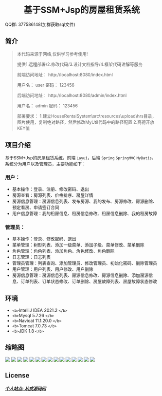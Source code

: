 <p><h1 align="center">基于SSM+Jsp的房屋租赁系统</h1></p>

<p>QQ群: 377586148(加群获取sql文件)</p>

## 简介

> 本代码来源于网络,仅供学习参考使用!
>
> 提供1.远程部署/2.修改代码/3.设计文档指导/4.框架代码讲解等服务
>
> 前端访问地址： http://localhost:8080/index.html
>
> 用户名： user
> 密码： 123456
>
> 后端访问地址： http://localhost:8080/admin/index.html
>
> 用户名： admin
> 密码： 123456
>
> 部署要求：
> 1.建立HouseRentalSystem\src\resources\upload\hrs目录，图片使用，复制绝对路径，然后修改MyUtil代码中的路径配置
> 2.高德开放KEY值

## 项目介绍

基于SSM+Jsp的房屋租赁系统，前端 `Layui`，后端 `Spring` `SpringMVC` `MyBatis`，系统分为用户以及管理员，主要功能如下：

### 用户：

- 基本操作：登录、注册、修改密码、退出
- 房源查看：房源列表、价格排序、房屋详情
- 房源信息管理：房源信息列表、发布房源、我的发布、房源修改、房源删除、预定看房、申请签订合同
- 用户信息管理：我的租房信息、租房信息修改、租房信息删除、我的租房故障

### 管理员：

- 基本操作：登录、修改密码、退出
- 菜单管理：树形列表、添加一级菜单、添加子级、菜单修改、菜单删除
- 角色管理：角色列表、添加角色、角色修改、角色删除
- 日志管理：日志列表
- 管理员管理：列表查询、添加管理员、修改管理员、初始化密码、删除管理员
- 用户管理：用户列表、用户修改、用户删除
- 房源信息管理：房源信息列表、房源信息修改、房源信息删除、添加房源信息、订单列表、订单状态修改、订单删除、房屋故障列表、房屋故障状态修改

## 环境

- `<b>`IntelliJ IDEA 2021.2 `</b>`
- `<b>`Mysql 5.7.26 `</b>`
- `<b>`Navicat  11.1.20.0 `</b>`
- `<b>`Tomcat 7.0.73 `</b>`
- `<b>`JDK 1.8 `</b>`

## 缩略图

![](screenshot/1.png)
![](screenshot/2.png)
![](screenshot/3.png)
![](screenshot/4.png)
![](screenshot/5.png)
![](screenshot/6.png)
![](screenshot/7.png)
![](screenshot/8.png)
![](screenshot/9.png)
![](screenshot/10.png)
![](screenshot/11.png)
![](screenshot/12.png)
![](screenshot/13.png)
![](screenshot/14.png)
![](screenshot/15.png)

## License

##### [个人站点: 从戎源码网](https://armycodes.com/)
